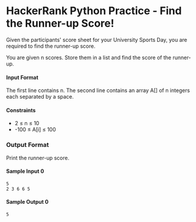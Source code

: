 # HackerRank Python Practice - Find the Runner-up Score!

Given the participants' score sheet for your University Sports Day, you are required to find the runner-up score.

You are given n scores. Store them in a list and find the score of the runner-up.

#### Input Format
The first line contains n. The second line contains an array A[] of n integers each separated by a space.

#### Constraints
- 2 ≤ n ≤ 10
- -100 ≤ A[i] ≤ 100

### Output Format
Print the runner-up score.

#### Sample Input 0
```
5
2 3 6 6 5
```

#### Sample Output 0
```
5
```
